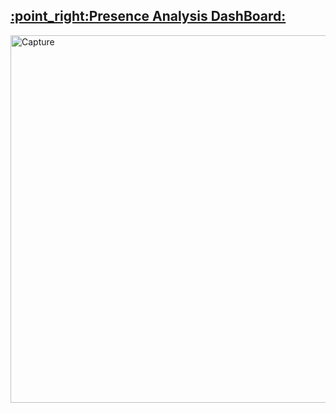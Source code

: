<h2><a  href="https://app.powerbi.com/groups/f2a720ab-ece6-4f15-bf6b-c892d9d72852/reports/9b961732-8d51-46f1-8d44-cd0c875caa7e/ReportSection?redirectedFromSignup=1">	:point_right:Presence Analysis DashBoard:</a></h2>
<img width="588" alt="Capture" src="https://user-images.githubusercontent.com/98146902/209580898-eb85ab3d-a125-46ca-86db-bb1c574777d4.PNG">

